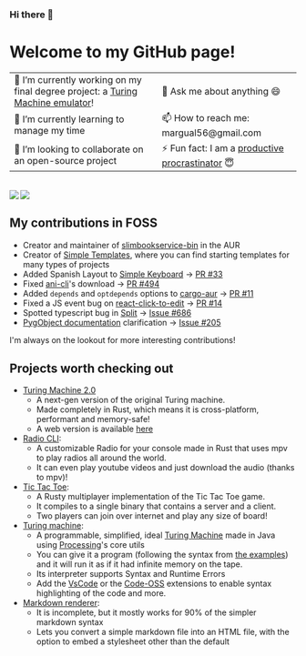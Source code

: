 ### Hi there 👋

<!--
**margual56/margual56** is a ✨ _special_ ✨ repository because its `README.md` (this file) appears on your GitHub profile.

Here are some ideas to get you started:

- 🔭 I’m currently working on ...
- 🌱 I’m currently learning ...
- 👯 I’m looking to collaborate on ...
- 🤔 I’m looking for help with ...
- 💬 Ask me about ...
- 📫 How to reach me: ...
- 😄 Pronouns: ...
- ⚡ Fun fact: ...
-->

# Welcome to my GitHub page!

<table>
  <tbody>
    <tr>
      <td>🔭 I’m currently working on my final degree project: a <a href="https://turing.coldboard.net">Turing Machine emulator</a>!</td>
      <td>💬 Ask me about anything 😄</td>
    </tr>
    <tr>
      <td>🌱 I’m currently learning to manage my time</td>
      <td>📫 How to reach me: margual56@gmail.com</td>
    </tr>
    <tr>
      <td>👯 I’m looking to collaborate on an open-source project</td>
      <td>⚡ Fun fact: I am a <a href="https://www.urbandictionary.com/define.php?term=productive%20procrastination">productive procrastinator</a> 😇</td>
    </tr>
  </tbody>
</table>

<br/>

<a href="https://github.com/anuraghazra/github-readme-stats">
  <img align="left" src="https://github-readme-stats.vercel.app/api?username=margual56&show_icons=true&theme=dracula" />
</a>
<a href="https://github.com/anuraghazra/convoychat">
  <img align="center" src="https://github-readme-stats.vercel.app/api/top-langs/?username=margual56&layout=compact&theme=dracula&langs_count=8" />
</a>


## My contributions in FOSS

* Creator and maintainer of [slimbookservice-bin](https://aur.archlinux.org/packages/slimbookservice-bin) in the AUR
* Creator of [Simple Templates](https://github.com/simple-templates), where you can find starting templates for many types of projects
* Added Spanish Layout to [Simple Keyboard](https://github.com/SimpleMobileTools/Simple-Keyboard/) &rarr; [PR #33](https://github.com/SimpleMobileTools/Simple-Keyboard/pull/33)
* Fixed [ani-cli](https://github.com/pystardust/ani-cli)'s download &rarr; [PR #494](https://github.com/pystardust/ani-cli/pull/494)
* Added `depends` and `optdepends` options to [cargo-aur](https://github.com/fosskers/cargo-aur/) &rarr; [PR #11](https://github.com/fosskers/cargo-aur/pull/11)
* Fixed a JS event bug on [react-click-to-edit](https://github.com/chungchiehlun/react-click-to-edit) &rarr; [PR #14](https://github.com/chungchiehlun/react-click-to-edit/pull/14)
* Spotted typescript bug in [Split](https://github.com/nathancahill/split) &rarr; [Issue #686](https://github.com/nathancahill/split/issues/686)
* [PygObject documentation](https://github.com/pygobject/pgi-docgen) clarification &rarr; [Issue #205](https://github.com/pygobject/pgi-docgen/issues/205)

I'm always on the lookout for more interesting contributions!

## Projects worth checking out
  * [Turing Machine 2.0](https://github.com/margual56/turing-machine-2.0)
     * A next-gen version of the original Turing machine.
     * Made completely in Rust, which means it is cross-platform, performant and memory-safe!
     * A web version is available [here](https://turing.coldboard.net) 
  * [Radio CLI](https://github.com/margual56/radio-cli):
     * A customizable Radio for your console made in Rust that uses mpv to play radios all around the world.
     * It can even play youtube videos and just download the audio (thanks to mpv)!
  * [Tic Tac Toe](https://github.com/margual56/tic-tac-toe):
     * A Rusty multiplayer implementation of the Tic Tac Toe game.
     * It compiles to a single binary that contains a server and a client.
     * Two players can join over internet and play any size of board!
  * [Turing machine](https://github.com/margual56/TuringMachine):
     * A programmable, simplified, ideal [Turing Machine](https://en.wikipedia.org/wiki/Turing_machine) made in Java using [Processing](https://processing.org/)'s core utils
     * You can give it a program (following the syntax from [the examples](https://github.com/margual56/TuringMachine/blob/cafda932f13996d2a9adf20c2c7b9f5d74e655d5/Examples/Example1.tm)) and it will run it as if it had infinite memory on the tape.
     * Its interpreter supports Syntax and Runtime Errors
     * Add the [VsCode](https://marketplace.visualstudio.com/items?itemName=MarcosGutirrezAlonso.turing-machine) or the [Code-OSS](https://open-vsx.org/extension/MarcosGutirrezAlonso/turing-machine) extensions to enable syntax highlighting of the code and more.
  * [Markdown renderer](https://github.com/margual56/Markdown-CLI):
      * It is incomplete, but it mostly works for 90% of the simpler markdown syntax
      * Lets you convert a simple markdown file into an HTML file, with the option to embed a stylesheet other than the default


